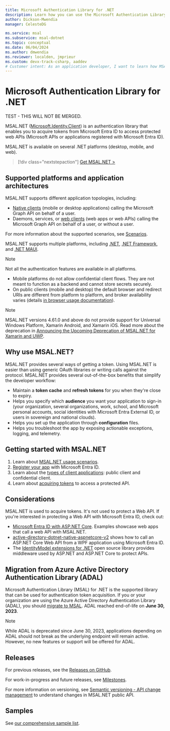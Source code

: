 ```yaml
---
title: Microsoft Authentication Library for .NET
description: Learn how you can use the Microsoft Authentication Library for .NET (MSAL.NET) to acquire tokens from the Microsoft identity platform and access protected web APIs. 
author: Dickson-Mwendia
manager: CelesteDG

ms.service: msal
ms.subservice: msal-dotnet
ms.topic: conceptual
ms.date: 06/04/2024
ms.author: dmwendia
ms.reviewer: localden, jmprieur
ms.custom: devx-track-csharp, aaddev
# Customer intent: As an application developer, I want to learn how MSAL.NET can help me acquire tokens from the Microsoft identity platform and access protected web APIs. 
---
```


# Microsoft Authentication Library for .NET

TEST - THIS WILL NOT BE MERGED.

MSAL.NET ([Microsoft.Identity.Client](https://www.nuget.org/packages/Microsoft.Identity.Client)) is an authentication library that enables you to acquire tokens from Microsoft Entra ID to access protected web APIs (Microsoft APIs or applications registered with Microsoft Entra ID).

MSAL.NET is available on several .NET platforms (desktop, mobile, and web).

> [!div class="nextstepaction"]
> [Get MSAL.NET >](https://www.nuget.org/packages/Microsoft.Identity.Client/)

## Supported platforms and application architectures

MSAL.NET supports different application topologies, including:

- [Native clients](/azure/active-directory/develop/active-directory-dev-glossary#native-client) (mobile or desktop applications) calling the Microsoft Graph API on behalf of a user.
- Daemons, services, or [web clients](/azure/active-directory/develop/active-directory-dev-glossary#web-client) (web apps or web APIs) calling the Microsoft Graph API on behalf of a user, or without a user.

For more information about the supported scenarios, see [Scenarios](./getting-started/scenarios.md).

MSAL.NET supports multiple platforms, including [.NET](https://dotnet.microsoft.com/), [.NET Framework](https://dotnet.microsoft.com/download/dotnet-framework), and [.NET MAUI](https://dotnet.microsoft.com/apps/maui).

> [!NOTE]
> Not all the authentication features are available in all platforms.
>
>- Mobile platforms do not allow confidential client flows. They are not meant to function as a backend and cannot store secrets securely.
>- On public clients (mobile and desktop) the default browser and redirect URIs are different from platform to platform, and broker availability varies (details [in browser usage documentation](./acquiring-tokens/using-web-browsers.md)).

> [!NOTE]
> MSAL.NET versions 4.61.0 and above do not provide support for Universal Windows Platform, Xamarin Android, and Xamarin iOS. Read more about the deprecation in [Announcing the Upcoming Deprecation of MSAL.NET for Xamarin and UWP](https://devblogs.microsoft.com/identity/uwp-xamarin-msal-net-deprecation/).

## Why use MSAL.NET?

MSAL.NET provides several ways of getting a token. Using MSAL.NET is easier than using generic OAuth libraries or writing calls against the protocol. MSAL.NET provides several out-of-the-box benefits that simplify the developer workflow:

- Maintain a **token cache** and **refresh tokens** for you when they're close to expiry.
- Helps you specify which **audience** you want your application to sign-in (your organization, several organizations, work, school, and Microsoft personal accounts, social identities with Microsoft Entra External ID, or users in sovereign and national clouds).
- Helps you set up the application through **configuration** files.
- Helps you troubleshoot the app by exposing actionable exceptions, logging, and telemetry.

## Getting started with MSAL.NET

1. Learn about [MSAL.NET usage scenarios](./getting-started/scenarios.md).
1. [Register your app](/azure/active-directory/develop/quickstart-register-app) with Microsoft Entra ID.
1. Learn about the [types of client applications](/entra/identity-platform/msal-client-applications): public client and confidential client.
1. Learn about [acquiring tokens](acquiring-tokens/overview.md) to access a protected API.

## Considerations

MSAL.NET is used to acquire tokens. It's not used to protect a Web API. If you're interested in protecting a Web API with Microsoft Entra ID, check out:

- [Microsoft Entra ID with ASP.NET Core](/aspnet/core/security/authentication/azure-active-directory/). Examples showcase web apps that call a web API with MSAL.NET.
- [active-directory-dotnet-native-aspnetcore-v2](https://github.com/azure-samples/active-directory-dotnet-native-aspnetcore-v2) shows how to call an ASP.NET Core Web API from a WPF application using Microsoft Entra ID.
- The [IdentityModel extensions for .NET](https://github.com/AzureAD/azure-activedirectory-identitymodel-extensions-for-dotnet) open source library provides middleware used by ASP.NET and ASP.NET Core to protect APIs.

## Migration from Azure Active Directory Authentication Library (ADAL)

Microsoft Authentication Library (MSAL) for .NET is the supported library that can be used for authentication token acquisition. If you or your organization are using the Azure Active Directory Authentication Library (ADAL), you should [migrate to MSAL](/entra/identity-platform/msal-migration). ADAL reached end-of-life on **June 30, 2023**.

> [!NOTE]
> While ADAL is deprecated since June 30, 2023, applications depending on ADAL should not break as the underlying endpoint will remain active. However, no new features or support will be offered for ADAL.

## Releases

For previous releases, see the [Releases on GitHub](https://github.com/AzureAD/microsoft-authentication-library-for-dotnet/releases).

For work-in-progress and future releases, see [Milestones](https://github.com/AzureAD/microsoft-authentication-library-for-dotnet/milestones).

For more information on versioning, see [Semantic versioning - API change management](resources/semantic-versioning-api-change-management.md) to understand changes in MSAL.NET public API.

## Samples

See [our comprehensive sample list](/entra/identity-platform/sample-v2-code).
